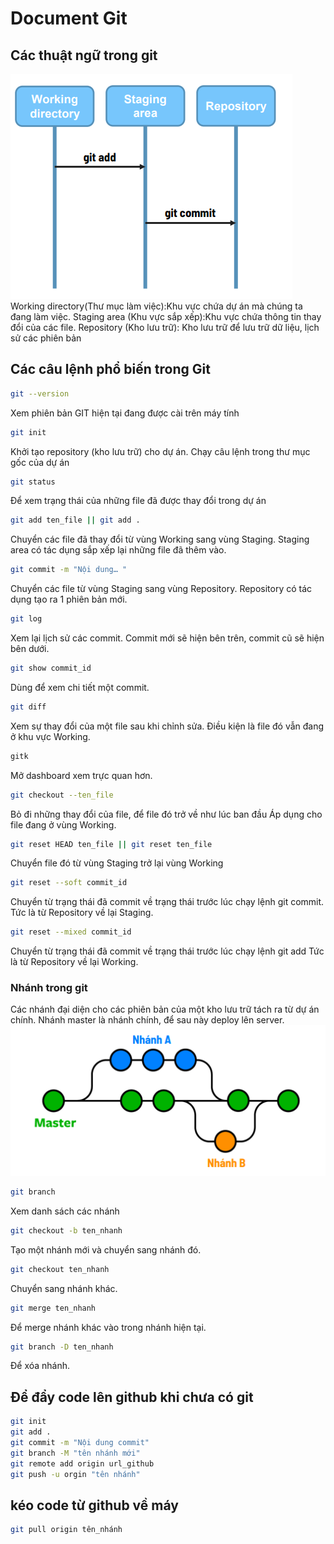 # Document Git
## Các thuật ngữ trong git
![stupid](./stupid.png)
Working directory(Thư mục làm việc):Khu vực chứa dự án mà chúng ta đang làm việc.
Staging area (Khu vực sắp xếp):Khu vực chứa thông tin thay đổi của các file.
Repository (Kho lưu trữ): Kho lưu trữ để lưu trữ dữ liệu, lịch sử các phiên bản
## Các câu lệnh phổ biến trong Git
```bash
git --version
```
Xem phiên bản GIT hiện tại đang được cài trên máy tính
```bash
git init
```
Khởi tạo repository (kho lưu trữ) cho dự án.
Chạy câu lệnh trong thư mục gốc của dự án
```bash
git status
```
Để xem trạng thái của những file đã được thay đổi trong dự án
```bash
git add ten_file || git add . 
```
Chuyển các file đã thay đổi từ vùng Working sang vùng Staging.
Staging area có tác dụng sắp xếp lại những file đã thêm vào.
```bash
git commit -m "Nội dung… "
```
Chuyển các file từ vùng Staging sang vùng Repository.
Repository có tác dụng tạo ra 1 phiên bản mới.
```bash
git log
```
Xem lại lịch sử các commit.
Commit mới sẽ hiện bên trên, commit cũ sẽ hiện bên dưới.
```bash
git show commit_id
```
Dùng để xem chi tiết một commit.
```bash
git diff
```
Xem sự thay đổi của một file sau khi chỉnh sửa.
Điều kiện là file đó vẫn đang ở khu vực Working.
```bash
gitk
```
Mở dashboard xem trực quan hơn.
```bash
git checkout --ten_file
```
Bỏ đi những thay đổi của file, để file đó trở về như lúc ban đầu
Áp dụng cho file đang ở vùng Working.
```bash
git reset HEAD ten_file || git reset ten_file
```
Chuyển file đó từ vùng Staging trở lại vùng Working
```bash
git reset --soft commit_id
```
Chuyển từ trạng thái đã commit về trạng thái trước lúc chạy lệnh git commit.
Tức là từ Repository về lại Staging.
```bash
git reset --mixed commit_id
```
Chuyển từ trạng thái đã commit về trạng thái trước lúc chạy lệnh git add
Tức là từ Repository về lại Working.
### Nhánh trong git
Các nhánh đại diện cho các phiên bản của một kho lưu trữ tách ra từ dự án chính.
Nhánh master là nhánh chính, để sau này deploy lên server.
![branch](./branch.png)
```bash
git branch
```
Xem danh sách các nhánh
```bash
git checkout -b ten_nhanh
```
Tạo một nhánh mới và chuyển sang nhánh đó.
```bash
git checkout ten_nhanh
```
Chuyển sang nhánh khác.
```bash
git merge ten_nhanh
```
Để merge nhánh khác vào trong nhánh hiện tại.
```bash
git branch -D ten_nhanh
```
Để xóa nhánh.
## Để đẩy code lên github khi chưa có git
```bash
git init
git add .
git commit -m "Nội dung commit"
git branch -M "tên nhánh mới"
git remote add origin url_github
git push -u orgin "tên nhánh"
```
## kéo code từ github về máy
```bash
git pull origin tên_nhánh
```